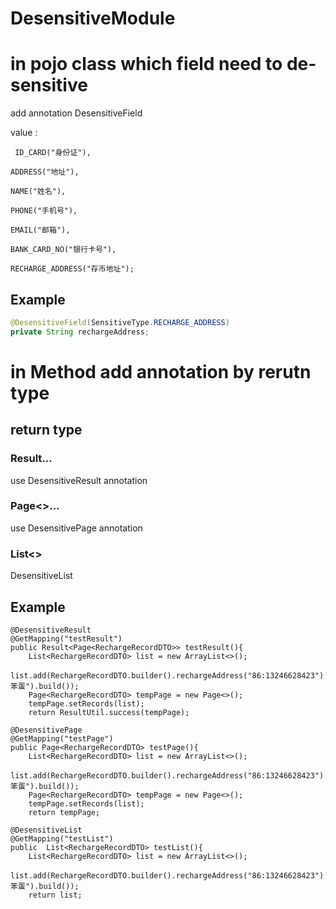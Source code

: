 # DesensitiveModule

# in pojo class which field need to de-sensitive 
add annotation DesensitiveField

value :

    
     ID_CARD("身份证"),
    
    ADDRESS("地址"),
    
    NAME("姓名"),
    
    PHONE("手机号"),
    
    EMAIL("邮箱"),
    
    BANK_CARD_NO("银行卡号"),
    
    RECHARGE_ADDRESS("存币地址");

## Example

```Java
@DesensitiveField(SensitiveType.RECHARGE_ADDRESS)
private String rechargeAddress;
```

# in Method add annotation by rerutn type

## return type 
### Result<Page>...
use DesensitiveResult annotation

### Page<>...
use DesensitivePage annotation

### List<>
DesensitiveList

## Example

```
@DesensitiveResult
@GetMapping("testResult")
public Result<Page<RechargeRecordDTO>> testResult(){
    List<RechargeRecordDTO> list = new ArrayList<>();
    list.add(RechargeRecordDTO.builder().rechargeAddress("86:13246628423").name("老笨蛋").build());
    Page<RechargeRecordDTO> tempPage = new Page<>();
    tempPage.setRecords(list);
    return ResultUtil.success(tempPage);
```

```
@DesensitivePage
@GetMapping("testPage")
public Page<RechargeRecordDTO> testPage(){
    List<RechargeRecordDTO> list = new ArrayList<>();
    list.add(RechargeRecordDTO.builder().rechargeAddress("86:13246628423").name("老笨蛋").build());
    Page<RechargeRecordDTO> tempPage = new Page<>();
    tempPage.setRecords(list);
    return tempPage;
```

```
@DesensitiveList
@GetMapping("testList")
public  List<RechargeRecordDTO> testList(){
    List<RechargeRecordDTO> list = new ArrayList<>();
    list.add(RechargeRecordDTO.builder().rechargeAddress("86:13246628423").name("老笨蛋").build());
    return list;
```
